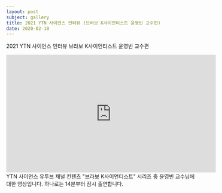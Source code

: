 ```yaml
---
layout: post
subject: gallery
title: 2021 YTN 사이언스 인터뷰 (브라보 K사이언티스트 윤영빈 교수편)
date: 2020-02-10
---
```

2021 YTN 사이언스 인터뷰 브라보 K사이언티스트 윤영빈 교수편<br/>
<iframe width="560" height="315" src="https://youtu.be/PNWu-peXkBk" frameborder="0" allow="accelerometer; autoplay; clipboard-write; encrypted-media; gyroscope; picture-in-picture" allowfullscreen></iframe>
YTN 사이언스 유투브 채널 컨텐츠 "브라보 K사이언티스트" 시리즈 중 윤영빈 교수님에 대한 영상입니다. 하나로는 14분부터 잠시 출연합니다.<br/>
